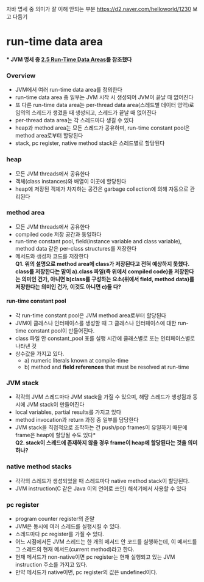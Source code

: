 자바 명세 중 의미가 잘 이해 안되는 부분 https://d2.naver.com/helloworld/1230 보고 다듬기

# run-time data area
**\* JVM 명세 중 [2.5 Run-Time Data Areas](https://docs.oracle.com/javase/specs/jvms/se8/html/jvms-2.html#jvms-2.5)를 참조했다**

### Overview
- JVM에서 여러 run-time data area를 정의한다
- run-time data area 중 일부는 JVM 시작 시 생성되어 JVM이 끝날 때 없어진다
- 또 다른 run-time data area는 per-thread data area(스레드별 데이터 영역)로 임의의 스레드가 생겼을 때 생성되고, 스레드가 끝날 때 없어진다
- per-thread data area는 각 스레드마다 생길 수 있다
- heap과 method area는 모든 스레드가 공유하며, run-time constant pool은 method area로부터 할당된다
- stack, pc register, native method stack은 스레드별로 할당된다

### heap
- 모든 JVM threads에서 공유한다
- 객체(class instances)와 배열이 이곳에 할당된다
- heap에 저장된 객체가 차지하는 공간은 garbage collection에 의해 자동으로 관리된다

### method area
- 모든 JVM threads에서 공유한다
- compiled code 저장 공간과 동일하다
- run-time constant pool, field(instance variable and class variable), method data 같은 per-class structures를 저장한다
- 메서드와 생성자 코드를 저장한다<br>
**Q1. 위의 설명으로 method area에 class가 저장된다고 전혀 예상하지 못했다. class를 저장한다는 말이 a).class 파일(즉 위에서 compiled code)을 저장한다는 의미인 건가, 아니면 b)class를 구성하는 요소(위에서 field, method data)를 저장한다는 의미인 건가, 이것도 아니면 c)둘 다?**

#### run-time constant pool
- 각 run-time constant pool은 JVM method area로부터 할당된다
- JVM이 클래스나 인터페이스를 생성할 때 그 클래스나 인터페이스에 대한 run-time constant pool이 만들어진다.
- class 파일 안 constant_pool 표를 실행 시간에 클래스별로 또는 인터페이스별로 나타낸 것
- 상수값을 가지고 있다.
  + a) numeric literals known at compile-time
  + b) method and **field references** that must be resolved at run-time

### JVM stack
- 각각의 JVM 스레드마다 JVM stack을 가질 수 있으며, 해당 스레드가 생성됨과 동시에 JVM stack이 만들어진다
- local variables, partial results를 가지고 있다
- method invocation과 return 과정 중 일부를 담당한다
- JVM stack을 직접적으로 조작하는 건 push/pop frames이 유일하기 때문에 frame은 heap에 할당될 수도 있다\*<br>
**Q2. stack이 스레드에 존재하지 않을 경우 frame이 heap에 할당된다는 것을 의미하나?**

### native method stacks
- 각각의 스레드가 생성되었을 때 스레드마다 native method stack이 할당된다.
- JVM instruction(C 같은 Java 이외 언어로 쓰인) 해석기에서 사용할 수 있다

### pc register
- program counter register의 준말
- JVM은 동시에 여러 스레드를 실행시킬 수 있다.
- 스레드마다 pc register를 가질 수 있다.
- 어느 시점에서든 JVM 스레드는 한 개의 메서드 안 코드를 실행하는데, 이 메서드를 그 스레드의 현재 메서드(current method)라고 한다.
- 현재 메서드가 non-native이면 pc register는 현재 실행되고 있는 JVM instruction 주소를 가지고 있다.
- 만약 메서드가 native이면, pc register의 값은 undefined이다.
